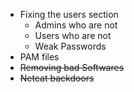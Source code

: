 
* Fixing the users section
  * Admins who are not
  * Users who are not
  * Weak Passwords
* PAM files
* ~~Removing bad Softwares~~
* ~~Netcat backdoors~~

